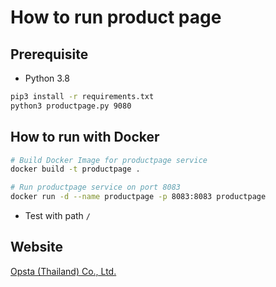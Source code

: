 # How to run product page

## Prerequisite

* Python 3.8

```bash
pip3 install -r requirements.txt
python3 productpage.py 9080
```

## How to run with Docker

```bash
# Build Docker Image for productpage service
docker build -t productpage .

# Run productpage service on port 8083
docker run -d --name productpage -p 8083:8083 productpage
```
* Test with path `/`


## Website
[Opsta (Thailand) Co., Ltd.](https://www.opsta.co.th)
